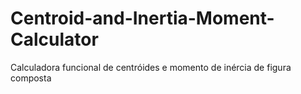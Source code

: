 # Centroid-and-Inertia-Moment-Calculator
Calculadora funcional de centróides e momento de inércia de figura composta
